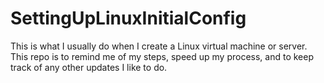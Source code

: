 # SettingUpLinuxInitialConfig
This is what I usually do when I create a Linux virtual machine or server. This repo is to remind me of my steps, speed up my process, and to keep track of any other updates I like to do.
